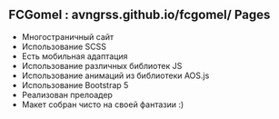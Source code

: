 ## FCGomel  : avngrss.github.io/fcgomel/ Pages
- Многостраничный сайт
- Использование SCSS
- Есть мобильная адаптация
- Использование различных библиотек JS
- Использование анимаций из библиотеки AOS.js
- Использование Bootstrap 5
- Реализован прелоадер
- Макет собран чисто на своей фантазии :)
